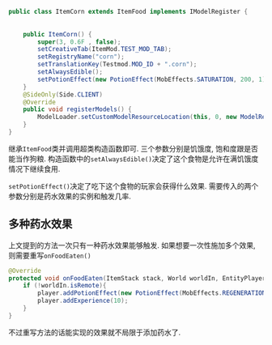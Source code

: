 ```java
public class ItemCorn extends ItemFood implements IModelRegister {  
  
  
    public ItemCorn() {  
        super(3, 0.6F , false);  
        setCreativeTab(ItemMod.TEST_MOD_TAB);  
        setRegistryName("corn");  
        setTranslationKey(Testmod.MOD_ID + ".corn");  
        setAlwaysEdible();
        setPotionEffect(new PotionEffect(MobEffects.SATURATION, 200, 1), 1);  
    }  
    @SideOnly(Side.CLIENT)  
    @Override  
    public void registerModels() {  
        ModelLoader.setCustomModelResourceLocation(this, 0, new ModelResourceLocation(getRegistryName(), "inventory"));  
    }
}
```
继承`ItemFood`类并调用超类构造函数即可. 三个参数分别是饥饿度, 饱和度跟是否能当作狗粮.
构造函数中的`setAlwaysEdible()`决定了这个食物是允许在满饥饿度情况下继续食用.

`setPotionEffect()`决定了吃下这个食物的玩家会获得什么效果. 需要传入的两个参数分别是药水效果的实例和触发几率.

## 多种药水效果
上文提到的方法一次只有一种药水效果能够触发. 如果想要一次性施加多个效果, 则需要重写`onFoodEaten()`
```java
@Override  
protected void onFoodEaten(ItemStack stack, World worldIn, EntityPlayer player) {  
    if (!worldIn.isRemote){  
        player.addPotionEffect(new PotionEffect(MobEffects.REGENERATION, 200, 1));  
        player.addExperience(10);  
    }
}
```
不过重写方法的话能实现的效果就不局限于添加药水了.


